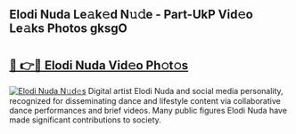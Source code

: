 ## Elodi Nuda Le𝚊k𝚎d N𝚞𝚍e - Part-UkP Vid𝚎o Le𝚊ks Photos gksgO

# <h2><a href="http://fbeyksl.evod.top/?m=Elodi+Nuda">🔗 👉🔴 Elodi Nuda Vid𝚎o Ph𝚘t𝚘s</a></h2>

[![Elodi Nuda N𝚞d𝚎s](https://i.imgur.com/8V9OHl7.gif)](http://fbeyksl.evod.top/?m=Elodi+Nuda)
Digital artist Elodi Nuda and social media personality, recognized for disseminating dance and lifestyle content via collaborative dance performances and brief videos. Many public figures Elodi Nuda have made significant contributions to society. 
